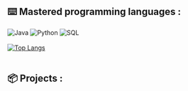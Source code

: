 ## ⌨️ Mastered programming languages :

![Java](https://img.shields.io/badge/-Java-D2691E?style=for-the-badge&logo=Java&logoColor=white)
![Python](https://img.shields.io/badge/-Python-2ba0ff?style=for-the-badge&logo=Python&logoColor=white)
![SQL](https://img.shields.io/badge/-SQL-1DDEC1?style=for-the-badge&logo=MySQL&logoColor=white)
<br><br>
[![Top Langs](https://github-readme-stats.vercel.app/api/top-langs/?username=victoregret)](https://github.com/anuraghazra/github-readme-stats)
<br><br>

## 📦 Projects :
